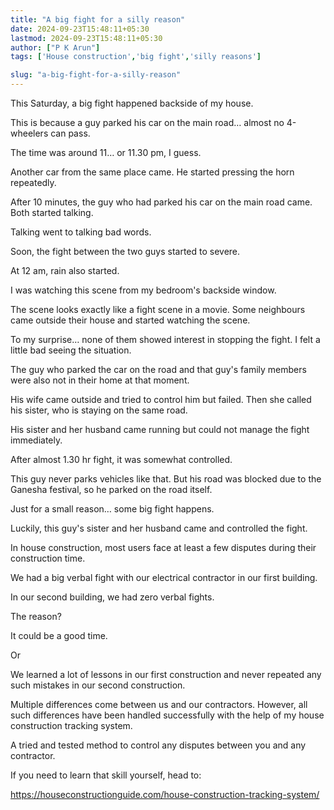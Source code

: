 ```yaml
---
title: "A big fight for a silly reason"
date: 2024-09-23T15:48:11+05:30
lastmod: 2024-09-23T15:48:11+05:30
author: ["P K Arun"]
tags: ['House construction','big fight','silly reasons']

slug: "a-big-fight-for-a-silly-reason"
---
```


This Saturday, a big fight happened backside of my house.

This is because a guy parked his car on the main road… almost no 4-wheelers can pass.

The time was around 11… or 11.30 pm, I guess.

Another car from the same place came. He started pressing the horn repeatedly.

After 10 minutes, the guy who had parked his car on the main road came. Both started talking.

Talking went to talking bad words.

Soon, the fight between the two guys started to severe.

At 12 am, rain also started.

I was watching this scene from my bedroom's backside window.

The scene looks exactly like a fight scene in a movie. Some neighbours came outside their house and started watching the scene.

To my surprise… none of them showed interest in stopping the fight. I felt a little bad seeing the situation.

The guy who parked the car on the road and that guy's family members were also not in their home at that moment.

His wife came outside and tried to control him but failed. Then she called his sister, who is staying on the same road.

His sister and her husband came running but could not manage the fight immediately.

After almost 1.30 hr fight, it was somewhat controlled.

This guy never parks vehicles like that. But his road was blocked due to the Ganesha festival, so he parked on the road itself.

Just for a small reason… some big fight happens.

Luckily, this guy's sister and her husband came and controlled the fight.

In house construction, most users face at least a few disputes during their construction time.

We had a big verbal fight with our electrical contractor in our first building.

In our second building, we had zero verbal fights.

The reason?

It could be a good time.

Or

We learned a lot of lessons in our first construction and never repeated any such mistakes in our second construction.

Multiple differences come between us and our contractors. However, all such differences have been handled successfully with the help of my house construction tracking system.

A tried and tested method to control any disputes between you and any contractor.

If you need to learn that skill yourself, head to:

https://houseconstructionguide.com/house-construction-tracking-system/